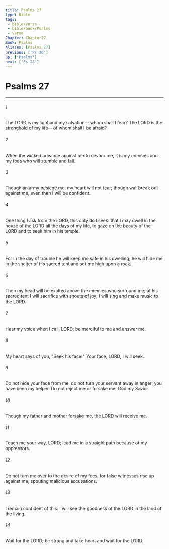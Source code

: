```yaml
---
title: Psalms 27
type: Bible
tags:
 - bible/verse
 - bible/book/Psalms
 - verse
Chapter: Chapter27
Book: Psalms
Aliases: [Psalms 27]
previous: ['Ps 26']
up: ['Psalms']
next: ['Ps 28']
---
```

# Psalms 27

***


###### 1 
The LORD is my light and my salvation-- whom shall I fear? The LORD is the stronghold of my life-- of whom shall I be afraid? 

###### 2 
When the wicked advance against me to devour me, it is my enemies and my foes who will stumble and fall. 

###### 3 
Though an army besiege me, my heart will not fear; though war break out against me, even then I will be confident. 

###### 4 
One thing I ask from the LORD, this only do I seek: that I may dwell in the house of the LORD all the days of my life, to gaze on the beauty of the LORD and to seek him in his temple. 

###### 5 
For in the day of trouble he will keep me safe in his dwelling; he will hide me in the shelter of his sacred tent and set me high upon a rock. 

###### 6 
Then my head will be exalted above the enemies who surround me; at his sacred tent I will sacrifice with shouts of joy; I will sing and make music to the LORD. 

###### 7 
Hear my voice when I call, LORD; be merciful to me and answer me. 

###### 8 
My heart says of you, "Seek his face!" Your face, LORD, I will seek. 

###### 9 
Do not hide your face from me, do not turn your servant away in anger; you have been my helper. Do not reject me or forsake me, God my Savior. 

###### 10 
Though my father and mother forsake me, the LORD will receive me. 

###### 11 
Teach me your way, LORD; lead me in a straight path because of my oppressors. 

###### 12 
Do not turn me over to the desire of my foes, for false witnesses rise up against me, spouting malicious accusations. 

###### 13 
I remain confident of this: I will see the goodness of the LORD in the land of the living. 

###### 14 
Wait for the LORD; be strong and take heart and wait for the LORD. 
